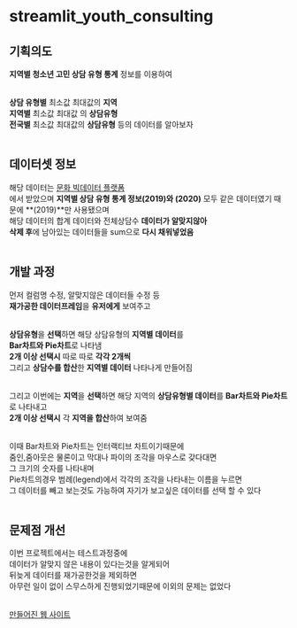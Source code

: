 # streamlit_youth_consulting

## 기획의도
**지역별 청소년 고민 상담 유형 통계** 정보를 이용하여<br/><br/>

**상담 유형별** 최소값 최대값의 **지역**<br/>
**지역별** 최소값 최대값 의 **상담유형**<br/>
**전국별** 최소값 최대값의 **상담유형** 등의 데이터를 알아보자<br/><br/>

## 데이터셋 정보
해당 데이터는 [문화 빅데이터 플랫폼](https://www.bigdata-culture.kr/bigdata/user/data_market/detail.do?id=6aa14c34-4866-4a3f-9223-09c12d58ad4b, '문화 빅데이터 플랫폼')<br/>
에서 받았으며 **지역별 상담 유형 통계 정보(2019)와 (2020)** 모두 같은 데이터였기 때문에 **(2019)**만 사용됐으며<br/>
해당 데이터의 합계 데이터와 전체상담수 **데이터가 알맞지않아**<br/>
**삭제 후**에 남아있는 데이터들을 sum으로 **다시 채워넣었음**<br/><br/>

## 개발 과정
먼저 컬럼명 수정, 알맞지않은 데이터들 수정 등<br/>
**재가공한 데이터프레임**을 **유저에게** 보여주고<br/><br/>

**상담유형**을 **선택**하면 해당 상담유형의 **지역별 데이터**를<br/>
**Bar차트와 Pie차트**로 나타냄<br/>
**2개 이상 선택시** 따로 따로 **각각 2개씩**<br/>
그리고 **상담수를 합산**한 **지역별 데이터** 나타나게 만들어짐<br/><br/>

그리고 이번에는 **지역**을 **선택**하면 해당 지역의 **상담유형별 데이터**를
**Bar차트와 Pie차트**로 나타내고<br/>
**2개 이상 선택시** 각 **지역을 합산**하여 보여줌<br/><br/>

이때 Bar차트와 Pie차트는 인터랙티브 차트이기때문에<br/>
줌인,줌아웃은 물론이고 막대나 파이의 조각을 마우스로 갖다대면<br/>
그 크기의 숫자를 나타내며<br/>
Pie차트의경우 범례(legend)에서 각각의 조각을 나타내는 이름을 누르면<br/>
그 데이터를 빼고 보는것도 가능하여 자기가 보고싶은 데이터를 선택 할 수 있다<br/><br/>

## 문제점 개선
이번 프로젝트에서는 테스트과정중에<br/>
데이터가 알맞지 않은 내용이 있다는것을 알게되어<br/>
뒤늦게 데이터를 재가공한것을 제외하면<br/>
아무런 일이 없이 스무스하게 진행되었기때문에 이외의 문제는 없었다<br/>
<br/>

[만들어진 웹 사이트](http://ec2-3-39-253-5.ap-northeast-2.compute.amazonaws.com:8503)<br/><br/>